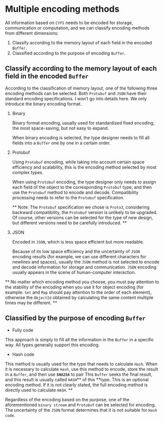 # Multiple encoding methods

All information based on `CYFS` needs to be encoded for storage, communication or computation, and we can classify encoding methods from different dimensions:

1. Classify according to the memory layout of each field in the encoded `Buffer`.
2. Classified according to the purpose of encoding `Buffer`.

## Classify according to the memory layout of each field in the encoded `Buffer`

According to the classification of memory layout, one of the following three encoding methods can be selected. Both `Protobuf` and `JSON` have their standard encoding specifications. I won’t go into details here. We only introduce the binary encoding format.

1. Binary

    Binary format encoding, usually used for standardized fixed encoding, the most space-saving, but not easy to expand.

    When binary encoding is selected, the type designer needs to fill all fields into a `Buffer` one by one in a certain order.

2. Protobuf

    Using `Protobuf` encoding, while taking into account certain space efficiency and scalability, this is the encoding method selected by most complex types.

    When using `Protobuf` encoding, the type designer only needs to assign each field of the object to the corresponding `Protobuf` type, and then use the `Protobuf` method to encode and decode. Compatibility processing needs to refer to the `Protobuf` specification.

    ** Note: The `Protobuf` specification we chose is `Proto3`, considering backward compatibility, the `Protobuf` version is unlikely to be upgraded. Of course, other versions can be selected for the type of new design, but different versions need to be carefully introduced. **

3. JSON

    Encoded in `JSON`, which is less space efficient but more readable.

    Because of its low space efficiency and the uncertainty of `JSON` encoding results (for example, we can use different characters for newlines and spaces), usually the `JSON` method is not selected to encode and decode information for storage and communication. `JSON` encoding usually appears in the scene of human-computer interaction.

** No matter which encoding method you choose, you must pay attention to the stability of the encoding when you use it for object encoding (for example: `Set` and `Map` should pay attention to the order of each element), otherwise the `ObjectId` obtained by calculating the same content multiple times may be different. **

## Classified by the purpose of encoding `Buffer`

-   Fully code

This approach is simply to fill all the information in the `Buffer` in a specific way. All types generally support this encoding.

-   Hash code

This method is usually used for the type that needs to calculate `Hash`. When it is necessary to calculate `Hash`, use this method to encode, store the result in a `Buffer`, and then use **`SHA256`** to pair This `Buffer` seeks the final result, and this result is usually called `HASH`** of this **type. This is an optional encoding method. If it is not clearly stated, the full encoding method is directly used to calculate `HASH`. \*\*

Regardless of the encoding based on the purpose, one of the aforementioned `binary stream` and `Protobuf` can be selected for encoding. The uncertainty of the `JSON` format determines that it is not suitable for `Hash code`.
